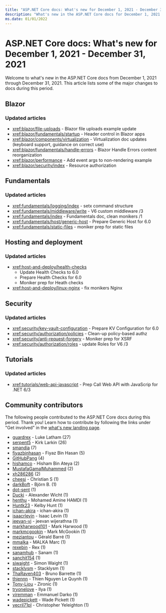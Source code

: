 ```yaml
---
title: "ASP.NET Core docs: What's new for December 1, 2021 - December 31, 2021"
description: "What's new in the ASP.NET Core docs for December 1, 2021 - December 31, 2021."
ms.date: 01/01/2022
---
```


# ASP.NET Core docs: What's new for December 1, 2021 - December 31, 2021

Welcome to what's new in the ASP.NET Core docs from December 1, 2021 through December 31, 2021. This article lists some of the major changes to docs during this period.

## Blazor

### Updated articles

- <xref:blazor/file-uploads> - Blazor file uploads example update
- <xref:blazor/fundamentals/startup> - Header control in Blazor apps
- <xref:blazor/components/virtualization> - Virtualization doc updates (keyboard support, guidance on correct use)
- <xref:blazor/fundamentals/handle-errors> - Blazor Handle Errors content reorganization
- <xref:blazor/performance> - Add event args to non-rendering example
- <xref:blazor/security/index> - Resource authorization

## Fundamentals

### Updated articles

- <xref:fundamentals/logging/index> - setx command structure
- <xref:fundamentals/middleware/write> - V6 custom middleware /3
- <xref:fundamentals/index> - Fundamentals doc, clean monikers /1
- <xref:fundamentals/host/generic-host> - Prepare Generic Host for 6.0
- <xref:fundamentals/static-files> - moniker prep for static files

## Hosting and deployment

### Updated articles

- <xref:host-and-deploy/health-checks>
  - Update Health Checks to 6.0
  - Prepare Health Checks for 6.0
  - Moniker prep for Heath checks
- <xref:host-and-deploy/linux-nginx> - fix monikers Nginx

## Security

### Updated articles

- <xref:security/key-vault-configuration> - Prepare KV Configuration for 6.0
- <xref:security/authorization/policies> - Clean-up policy-based authz
- <xref:security/anti-request-forgery> - Moniker prep for XSRF
- <xref:security/authorization/roles> - update Roles for V6 /3

## Tutorials

### Updated articles

- <xref:tutorials/web-api-javascript> - Prep Call Web API with JavaScrip for .NET 6/3

## Community contributors

The following people contributed to the ASP.NET Core docs during this period. Thank you! Learn how to contribute by following the links under "Get involved" in the [what's new landing page](index.yml).

- [guardrex](https://github.com/guardrex) - Luke Latham (27)
- [serpent5](https://github.com/serpent5) - Kirk Larkin (26)
- [smandia](https://github.com/smandia) (7)
- [fiyazbinhasan](https://github.com/fiyazbinhasan) - Fiyaz Bin Hasan (5)
- [GitHubPang](https://github.com/GitHubPang) (4)
- [hishamco](https://github.com/hishamco) - Hisham Bin Ateya (2)
- [MustafaGamalMuhammed](https://github.com/MustafaGamalMuhammed) (2)
- [xh286286](https://github.com/xh286286) (2)
- [cheesi](https://github.com/cheesi) - Christian S (1)
- [darkBoft](https://github.com/darkBoft) - Björn B. (1)
- [dot-sent](https://github.com/dot-sent) (1)
- [Ducki](https://github.com/Ducki) - Alexander Wicht (1)
- [henthu](https://github.com/henthu) - Mohamed Amine HAMDI (1)
- [Huntk23](https://github.com/Huntk23) - Kelby Hunt (1)
- [ichan-akira](https://github.com/ichan-akira) - ichan-akira (1)
- [isaacrlevin](https://github.com/isaacrlevin) - Isaac Levin (1)
- [jeevan-vj](https://github.com/jeevan-vj) - jeevan wijerathna (1)
- [markharwood101](https://github.com/markharwood101) - Mark Harwood (1)
- [markmcgookin](https://github.com/markmcgookin) - Mark McGookin (1)
- [meziantou](https://github.com/meziantou) - Gérald Barré (1)
- [mmalka](https://github.com/mmalka) - MALKA Marc (1)
- [rexebin](https://github.com/rexebin) - Rex (1)
- [sanamhub](https://github.com/sanamhub) - Sanam (1)
- [sanchit154](https://github.com/sanchit154) (1)
- [sjwaight](https://github.com/sjwaight) - Simon Waight (1)
- [stacklysm](https://github.com/stacklysm) - Stacklysm (1)
- [ThaRaven403](https://github.com/ThaRaven403) - Bruno Barrette (1)
- [thiennn](https://github.com/thiennn) - Thien Nguyen Le Quynh (1)
- [Tony-Liou](https://github.com/Tony-Liou) - Zironic (1)
- [tryonelove](https://github.com/tryonelove) - Ilya (1)
- [viremman](https://github.com/viremman) - Emmanuel Darko (1)
- [wadepickett](https://github.com/wadepickett) - Wade Pickett (1)
- [yecril71pl](https://github.com/yecril71pl) - Christopher Yeleighton (1)
